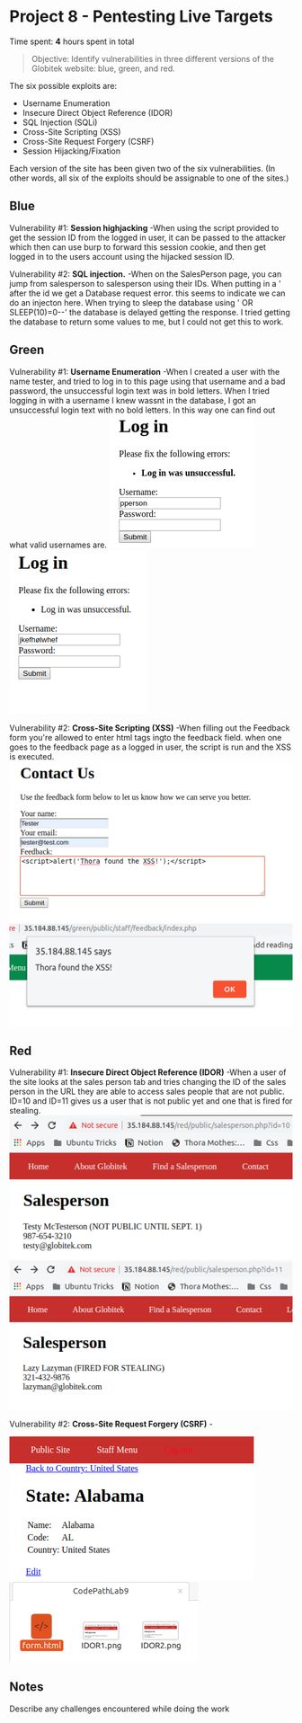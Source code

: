 # Project 8 - Pentesting Live Targets

Time spent: **4** hours spent in total

> Objective: Identify vulnerabilities in three different versions of the Globitek website: blue, green, and red.

The six possible exploits are:
* Username Enumeration
* Insecure Direct Object Reference (IDOR)
* SQL Injection (SQLi)
* Cross-Site Scripting (XSS)
* Cross-Site Request Forgery (CSRF)
* Session Hijacking/Fixation

Each version of the site has been given two of the six vulnerabilities. (In other words, all six of the exploits should be assignable to one of the sites.)

## Blue

Vulnerability #1: **Session highjacking** -When using the script provided to get the session ID from the logged in user, it can be passed to the attacker which then can use burp to forward this session cookie, and then get logged in to the users account using the hijacked session ID. 

Vulnerability #2: **SQL injection.** -When on the SalesPerson page, you can jump from salesperson to salesperson using their IDs. When putting in a ' after the id we get a Database request error. this seems to indicate we can do an injecton here. When trying to sleep the database using ' OR SLEEP(10)=0--' the database is delayed getting the response. I tried getting the database to return some values to me, but I could not get this to work. 


## Green

Vulnerability #1: **Username Enumeration** -When I created a user with the name tester, and tried to log in to this page using that username and a bad password, the unsuccessful login text was in bold letters. When I tried logging in with a username I knew wassnt in the database, I got an unsuccessful login text with no bold letters. In this way one can find out what valid usernames are. 
<img src="https://github.com/ThoMot/CodePathLab9/blob/master/UsEnum1.png" />
<img src="https://github.com/ThoMot/CodePathLab9/blob/master/UsEnum2.png" />

Vulnerability #2: **Cross-Site Scripting (XSS)** -When filling out the Feedback form you're allowed to enter html tags ingto the feedback field. when one goes to the feedback page as a logged in user, the script is run and the XSS is executed. 
<img src="https://github.com/ThoMot/CodePathLab9/blob/master/XSS1.png" /> 
<img src="https://github.com/ThoMot/CodePathLab9/blob/master/XSS2.png" />



## Red

Vulnerability #1: **Insecure Direct Object Reference (IDOR)** -When a user of the site looks at the sales person tab and tries changing the ID of the sales person in the URL they are able to access sales people that are not public. ID=10 and ID=11 gives us a user that is not public yet and one that is fired for stealing. 
<img src="https://github.com/ThoMot/CodePathLab9/blob/master/IDOR1.png" />
<img src="https://github.com/ThoMot/CodePathLab9/blob/master/IDOR2.png" />

Vulnerability #2: **Cross-Site Request Forgery (CSRF)** -

<img src="https://github.com/ThoMot/CodePathLab9/blob/master/CSRF1.png" />
<img src="https://github.com/ThoMot/CodePathLab9/blob/master/CSRF2.png" />


## Notes

Describe any challenges encountered while doing the work
